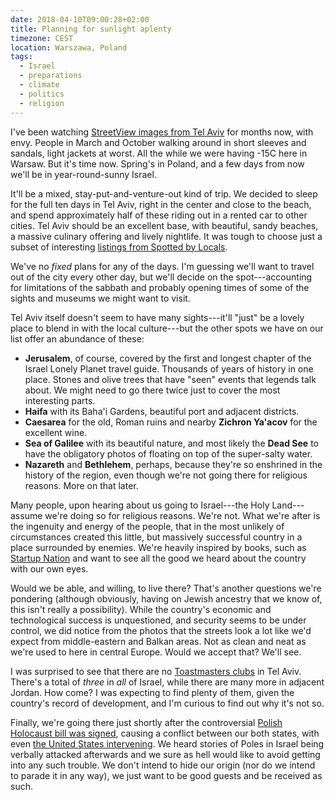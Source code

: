```yaml
---
date: 2018-04-10T09:00:28+02:00
title: Planning for sunlight aplenty
timezone: CEST
location: Warszawa, Poland
tags:
  - Israel
  - preparations
  - climate
  - politics
  - religion
---
```


I've been watching [StreetView images from Tel Aviv](https://goo.gl/maps/Cvt46icUWSK2) for months now, with envy. People in March and October walking around in short sleeves and sandals, light jackets at worst. All the while we were having -15C here in Warsaw. But it's time now. Spring's in Poland, and a few days from now we'll be in year-round-sunny Israel.

<!--more-->

It'll be a mixed, stay-put-and-venture-out kind of trip. We decided to sleep for the full ten days in Tel Aviv, right in the center and close to the beach, and spend approximately half of these riding out in a rented car to other cities. Tel Aviv should be an excellent base, with beautiful, sandy beaches, a massive culinary offering and lively nightlife. It was tough to choose just a subset of interesting [listings from Spotted by Locals](http://www.spottedbylocals.com/telaviv/).

We've no *fixed* plans for any of the days. I'm guessing we'll want to travel out of the city every other day, but we'll decide on the spot---accounting for limitations of the sabbath and probably opening times of some of the sights and museums we might want to visit.

Tel Aviv itself doesn't seem to have many sights---it'll "just" be a lovely place to blend in with the local culture---but the other spots we have on our list offer an abundance of these:

- **Jerusalem**, of course, covered by the first and longest chapter of the Israel Lonely Planet travel guide. Thousands of years of history in one place. Stones and olive trees that have "seen" events that legends talk about. We might need to go there twice just to cover the most interesting parts.
- **Haifa** with its Baha'i Gardens, beautiful port and adjacent districts.
- **Caesarea** for the old, Roman ruins and nearby **Zichron Ya'acov** for the excellent wine.
- **Sea of Galilee** with its beautiful nature, and most likely the **Dead See** to have the obligatory photos of floating on top of the super-salty water.
- **Nazareth** and **Bethlehem**, perhaps, because they're so enshrined in the history of the region, even though we're not going there for religious reasons. More on that later.

Many people, upon hearing about us going to Israel---the Holy Land---assume we're doing so for religious reasons. We're not. What we're after is the ingenuity and energy of the people, that in the most unlikely of circumstances created this little, but massively successful country in a place surrounded by enemies. We're heavily inspired by books, such as [Startup Nation](https://www.amazon.com/Start-up-Nation-Israels-Economic-Miracle-ebook/dp/B004QZ9P6K/) and want to see all the good we heard about the country with our own eyes.

Would we be able, and willing, to live there? That's another questions we're pondering (although obviously, having on Jewish ancestry that we know of, this isn't really a possibility). While the country's economic and technological success is unquestioned, and security seems to be under control, we did notice from the photos that the streets look a lot like we'd expect from middle-eastern and Balkan areas. Not as clean and neat as we're used to here in central Europe. Would we accept that? We'll see.

I was surprised to see that there are no [Toastmasters clubs](http://www.toastmasters.org/find-a-club?q=Israel&radius=150&n=&advanced=0&latitude=31.046051&longitude=34.85161199999993&autocomplete=true) in Tel Aviv. There's a total of *three* in *all* of Israel, while there are many more in adjacent Jordan. How come? I was expecting to find plenty of them, given the country's record of development, and I'm curious to find out why it's not so.

Finally, we're going there just shortly after the controversial [Polish Holocaust bill was signed](http://www.bbc.com/news/world-europe-42898882), causing a conflict between our both states, with even [the United States intervening](https://euobserver.com/foreign/140888). We heard stories of Poles in Israel being verbally attacked afterwards and we sure as hell would like to avoid getting into any such trouble. We don't intend to hide our origin (nor do we intend to parade it in any way), we just want to be good guests and be received as such.
